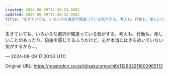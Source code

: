 ```yaml
---
created: 2024-08-09T17:20:53.988Z
updated: 2024-08-09T17:20:53.988Z
title: "生きていても、いろいろな選択が間違っている気がする。考えも、行動も。楽しいことが[...]"
---
```


<p>生きていても、いろいろな選択が間違っている気がする。考えも、行動も。楽しいことがあったり、自由を感じてるふうだけど、心が本当にはきらめいていない気がするから…。</p>

&mdash; 2024-08-09 17:20:53 UTC

Original URL: https://mastodon.social/@sakuramochi0/112933211600965113
